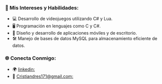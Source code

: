 ### 🚀 Mis Intereses y Habilidades:

- 💻 Desarrollo de videojuegos utilizando C# y Lua.
- 🖥️ Programación en lenguajes como C y C#.
- 📱 Diseño y desarrollo de aplicaciones móviles y de escritorio.
- 🛠️ Manejo de bases de datos MySQL para almacenamiento eficiente de datos.
### 🌐 Conecta Conmigo:

- 🌍 [linkedin:](https://www.linkedin.com/in/cristian-usuga/)
- 📧 [Cristiandres171@gmail.com:](cristiandres171@gmail.com)

<!--
**Cristian171/Cristian171** is a ✨ _special_ ✨ repository because its `README.md` (this file) appears on your GitHub profile.

Here are some ideas to get you started:

- 🔭 I’m currently working on ...
- 🌱 I’m currently learning ...
- 👯 I’m looking to collaborate on ...
- 🤔 I’m looking for help with ...
- 💬 Ask me about ...
- 📫 How to reach me: ...
- 😄 Pronouns: ...
- ⚡ Fun fact: ...
-->
